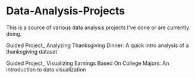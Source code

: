 # Data-Analysis-Projects
This is a source of various data analysis projects I've done or are currently doing.

Guided Project_ Analyzing Thanksgiving Dinner:
  A quick intro analysis of a thanksgiving dataset
  
Guided Project_ Visualizing Earnings Based On College Majors:
  An introduction to data visualization
